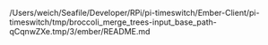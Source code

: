 /Users/weich/Seafile/Developer/RPi/pi-timeswitch/Ember-Client/pi-timeswitch/tmp/broccoli_merge_trees-input_base_path-qCqnwZXe.tmp/3/ember/README.md